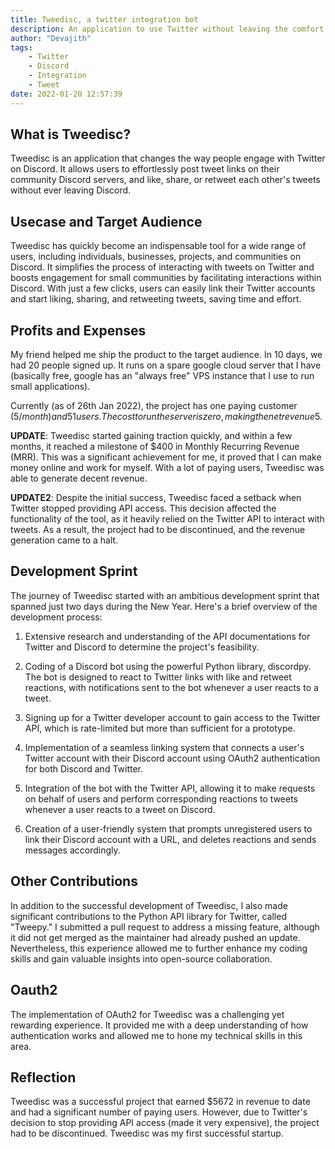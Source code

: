 ```yaml
---
title: Tweedisc, a twitter integration bot
description: An application to use Twitter without leaving the comfort of Discord
author: "Devajith"
tags:
    - Twitter
    - Discord
    - Integration
    - Tweet
date: 2022-01-20 12:57:39
---
```


## What is Tweedisc?

Tweedisc is an application that changes the way people engage with Twitter on Discord. It allows users to effortlessly post tweet links on their community Discord servers, and like, share, or retweet each other's tweets without ever leaving Discord.

## Usecase and Target Audience

Tweedisc has quickly become an indispensable tool for a wide range of users, including individuals, businesses, projects, and communities on Discord. It simplifies the process of interacting with tweets on Twitter and boosts engagement for small communities by facilitating interactions within Discord. With just a few clicks, users can easily link their Twitter accounts and start liking, sharing, and retweeting tweets, saving time and effort.

## Profits and Expenses

My friend helped me ship the product to the target audience. In 10 days, we had 20 people signed up. It runs on a spare google cloud server that I have (basically free, google has an "always free" VPS instance that I use to run small applications).

Currently (as of 26th Jan 2022), the project has one paying customer (5$/month) and 51 users. The cost to run the server is zero, making the net revenue 5$.

**UPDATE**: Tweedisc started gaining traction quickly, and within a few months, it reached a milestone of $400 in Monthly Recurring Revenue (MRR). This was a significant achievement for me, it proved that I can make money online and work for myself. With a lot of paying users, Tweedisc was able to generate decent revenue.

**UPDATE2**: Despite the initial success, Tweedisc faced a setback when Twitter stopped providing API access. This decision affected the functionality of the tool, as it heavily relied on the Twitter API to interact with tweets. As a result, the project had to be discontinued, and the revenue generation came to a halt.

## Development Sprint

The journey of Tweedisc started with an ambitious development sprint that spanned just two days during the New Year. Here's a brief overview of the development process:

1) Extensive research and understanding of the API documentations for Twitter and Discord to determine the project's feasibility.

2) Coding of a Discord bot using the powerful Python library, discordpy. The bot is designed to react to Twitter links with like and retweet reactions, with notifications sent to the bot whenever a user reacts to a tweet.

3) Signing up for a Twitter developer account to gain access to the Twitter API, which is rate-limited but more than sufficient for a prototype.

4) Implementation of a seamless linking system that connects a user's Twitter account with their Discord account using OAuth2 authentication for both Discord and Twitter.

5) Integration of the bot with the Twitter API, allowing it to make requests on behalf of users and perform corresponding reactions to tweets whenever a user reacts to a tweet on Discord.

6) Creation of a user-friendly system that prompts unregistered users to link their Discord account with a URL, and deletes reactions and sends messages accordingly.
    
## Other Contributions

In addition to the successful development of Tweedisc, I also made significant contributions to the Python API library for Twitter, called "Tweepy." I submitted a pull request to address a missing feature, although it did not get merged as the maintainer had already pushed an update. Nevertheless, this experience allowed me to further enhance my coding skills and gain valuable insights into open-source collaboration.

## Oauth2

The implementation of OAuth2 for Tweedisc was a challenging yet rewarding experience. It provided me with a deep understanding of how authentication works and allowed me to hone my technical skills in this area.

## Reflection

Tweedisc was a successful project that earned $5672 in revenue to date and had a significant number of paying users. However, due to Twitter's decision to stop providing API access (made it very expensive), the project had to be discontinued. Tweedisc was my first successful startup.